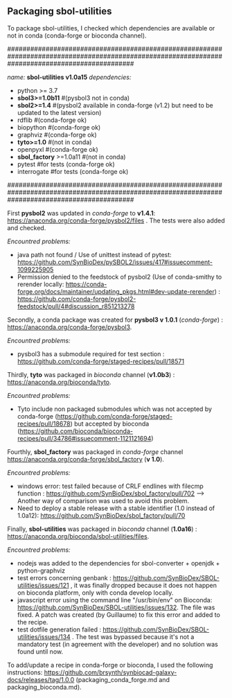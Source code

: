 ## Packaging sbol-utilities
To package sbol-utilities, I checked which dependencies are available or not in conda (conda-forge or bioconda channel).

#################################################################################################################################################

*name:* **sbol-utilities v1.0a15**
*dependencies:*
- python >= 3.7
- **sbol3>=1.0b11** #(pysbol3 not in conda) 
- **sbol2>=1.4** #(pysbol2 available in conda-forge (v1.2) but need to be updated to the latest version)
- rdflib #(conda-forge ok)
- biopython #(conda-forge ok)
- graphviz #(conda-forge ok)
- **tyto>=1.0** #(not in conda)
- openpyxl #(conda-forge ok)
- **sbol_factory** >=1.0a11 #(not in conda)
- pytest #for tests (conda-forge ok)
- interrogate #for tests (conda-forge ok)

#################################################################################################################################################

First **pysbol2** was updated in *conda-forge* to **v1.4.1**: https://anaconda.org/conda-forge/pysbol2/files . The tests were also added and checked.

*Encountred problems:*
- java path not found / Use of unittest instead of pytest: https://github.com/SynBioDex/pySBOL2/issues/417#issuecomment-1099225905
- Permission denied to the feedstock of pysbol2 (Use of conda-smithy to rerender locally: https://conda-forge.org/docs/maintainer/updating_pkgs.html#dev-update-rerender) : https://github.com/conda-forge/pysbol2-feedstock/pull/4#discussion_r851213278

Secondly, a conda package was created for **pysbol3 v 1.0.1** (*conda-forge*) : https://anaconda.org/conda-forge/pysbol3.

*Encountred problems:*
- pysbol3 has a submodule required for test section : https://github.com/conda-forge/staged-recipes/pull/18571

Thirdly, **tyto** was packaged in *bioconda* channel (**v1.0b3**) : https://anaconda.org/bioconda/tyto.

*Encountred problems:*
- Tyto include non packaged submodules which was not accepted by conda-forge (https://github.com/conda-forge/staged-recipes/pull/18678) but accepted by bioconda (https://github.com/bioconda/bioconda-recipes/pull/34786#issuecomment-1121121694)

Fourthly, **sbol_factory** was packaged in *conda-forge* channel https://anaconda.org/conda-forge/sbol_factory (**v 1.0**).

*Encountred problems:*
- windows error: test failed because of CRLF endlines with filecmp function : https://github.com/SynBioDex/sbol_factory/pull/702 --> Another way of comparison was used to avoid this problem.
- Need to deploy a stable release with a stable identifier (1.0 instead of 1.0a12): https://github.com/SynBioDex/sbol_factory/pull/70

Finally, **sbol-utilities** was packaged in *bioconda* channel (**1.0a16**) : https://anaconda.org/bioconda/sbol-utilities/files.

*Encountred problems:*
- nodejs was added to the dependencies for sbol-converter + openjdk + python-graphviz
- test errors concerning genbank : https://github.com/SynBioDex/SBOL-utilities/issues/121 , it was finally dropped because it does not happen on bioconda platform, only with conda develop locally.
- javascript error using the command line "/usr/bin/env" on Bioconda: https://github.com/SynBioDex/SBOL-utilities/issues/132. The file was fixed. A patch was created (by Guillaume) to fix this error and added to the recipe.  
- test dotfile generation failed : https://github.com/SynBioDex/SBOL-utilities/issues/134 . The test was bypassed because it's not a mandatory test (in agreement with the developer) and no solution was found until now.

To add/update a recipe in conda-forge or bioconda, I used the following instructions: https://github.com/brsynth/synbiocad-galaxy-docs/releases/tag/1.0.0 (packaging_conda_forge.md and packaging_bioconda.md).